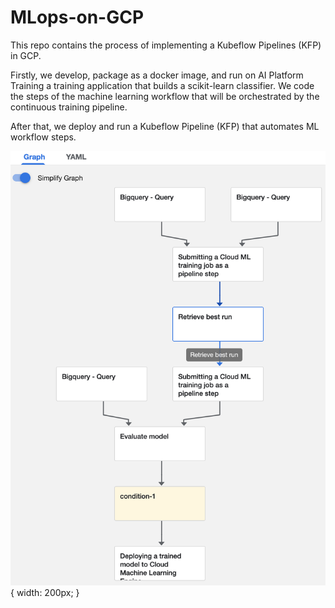 # MLops-on-GCP
This repo contains the process of implementing a Kubeflow Pipelines (KFP) in GCP.

Firstly, we develop, package as a docker image, and run on AI Platform Training a training application that builds a scikit-learn classifier. We code the steps of the machine learning workflow that will be orchestrated by the continuous training pipeline.

After that, we deploy and run a Kubeflow Pipeline (KFP) that automates ML workflow steps.

![kfp pipeline graph](img/kfp-pipeline-graph.png){ width: 200px; }
